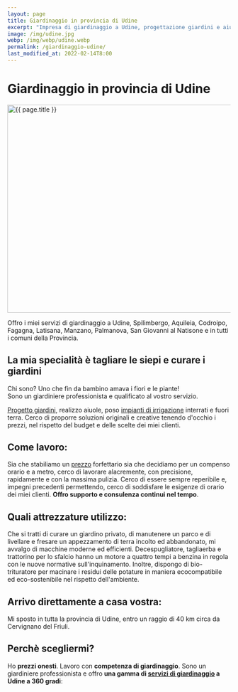 ```yaml
---
layout: page
title: Giardinaggio in provincia di Udine
excerpt: "Impresa di giardinaggio a Udine, progettazione giardini e aiuole, manutenzione programmata delle aree a verde aziendale, sistemazione giardini privati e potatura siepe."
image: /img/udine.jpg
webp: /img/webp/udine.webp
permalink: /giardinaggio-udine/
last_modified_at: 2022-02-14T8:00
---
```

# Giardinaggio in provincia di Udine

<picture>
  <source srcset="{{ page.webp }}" type="image/webp">
  <source srcset="{{ page.image }}" type="image/jpeg">
  <img src="{{ page.image }}" width="800" height="468" alt="{{ page.title }}" title="{{ page.title }}"/>
</picture>

Offro i miei servizi di giardinaggio a Udine, Spilimbergo, Aquileia, Codroipo, Fagagna, Latisana, Manzano, Palmanova, San Giovanni al Natisone e in tutti i comuni della Provincia.

## La mia specialità è tagliare le siepi e curare i giardini
Chi sono? Uno che fin da bambino amava i fiori e le piante!<br>
Sono un giardiniere professionista e qualificato al vostro servizio.

[Progetto giardini](/servizi/progettazione-giardini/ "Affida a Potasiepe il progetto del tuo giardino"), realizzo aiuole, poso [impianti di irrigazione](/prodotti/impianti-di-irrigazione/ "Ottieni un impianto di irrigazione a regola d'arte") interrati e fuori terra. Cerco di proporre soluzioni originali e creative tenendo d'occhio i prezzi, nel rispetto del budget e delle scelte dei miei clienti.

## Come lavoro:
Sia che stabiliamo un [prezzo](/prezzi/ "Scopri i prezzi di giardiniere Potasiepe") forfettario sia che decidiamo per un compenso orario e a metro, cerco di lavorare alacremente, con precisione, rapidamente e con la massima pulizia.
Cerco di essere sempre reperibile e, impegni precedenti permettendo, cerco di soddisfare le esigenze di orario dei miei clienti. **Offro supporto e consulenza continui nel tempo**.

## Quali attrezzature utilizzo:
Che si tratti di curare un giardino privato, di manutenere un parco e di livellare e fresare un appezzamento di terra incolto ed abbandonato, mi avvalgo di macchine moderne ed efficienti. Decespugliatore, tagliaerba e trattorino per lo sfalcio hanno un motore a quattro tempi a benzina in regola con le nuove normative sull'inquinamento. Inoltre, dispongo di bio-trituratore per macinare i residui delle potature in maniera ecocompatibile ed eco-sostenibile nel rispetto dell'ambiente.

## Arrivo direttamente a casa vostra:
 Mi sposto in tutta la provincia di Udine, entro un raggio di 40 km circa da Cervignano del Friuli.


## Perchè scegliermi?
Ho **prezzi onesti**. Lavoro con **competenza di giardinaggio**. Sono un giardiniere professionista e offro **una gamma di [servizi di giardinaggio](/servizi/ "Scopri i servizi di giardinaggio di giardiniere Potasiepe") a Udine a 360 gradi**:
